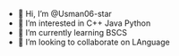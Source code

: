- 👋 Hi, I’m @Usman06-star
- 👀 I’m interested in C++   Java    Python
- 🌱 I’m currently learning BSCS
- 💞️ I’m looking to collaborate on LAnguage


<!---
Usman06-star/Usman06-star is a ✨ special ✨ repository because its `README.md` (this file) appears on your GitHub profile.
You can click the Preview link to take a look at your changes.
--->
